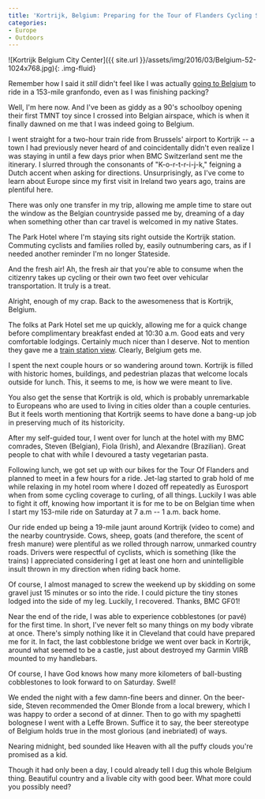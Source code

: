 ```yaml
---
title: 'Kortrijk, Belgium: Preparing for the Tour of Flanders Cycling Sportive'
categories:
- Europe
- Outdoors
---
```


![Kortrijk Belgium City Center]({{ site.url }}/assets/img/2016/03/Belgium-52-1024x768.jpg){: .img-fluid}

Remember how I said it _still_ didn't feel like I was actually [going to Belgium](https://withoutapath.com/tour-of-flanders-training/) to ride in a 153-mile granfondo, even as I was finishing packing?

Well, I'm here now. And I've been as giddy as a 90's schoolboy opening their first TMNT toy since I crossed into Belgian airspace, which is when it finally dawned on me that I was indeed going to Belgium.

I went straight for a two-hour train ride from Brussels' airport to Kortrijk -- a town I had previously never heard of and coincidentally didn't even realize I was staying in until a few days prior when BMC Switzerland sent me the itinerary. I slurred through the consonants of "K-o-r-t-r-i-j-k," feigning a Dutch accent when asking for directions. Unsurprisingly, as I've come to learn about Europe since my first visit in Ireland two years ago, trains are plentiful here.

There was only one transfer in my trip, allowing me ample time to stare out the window as the Belgian countryside passed me by, dreaming of a day when something other than car travel is welcomed in my native States.

The Park Hotel where I'm staying sits right outside the Kortrijk station. Commuting cyclists and families rolled by, easily outnumbering cars, as if I needed another reminder I'm no longer Stateside.

And the fresh air! Ah, the fresh air that you're able to consume when the citizenry takes up cycling or their own two feet over vehicular transportation. It truly is a treat.

Alright, enough of my crap. Back to the awesomeness that is Kortrijk, Belgium.

The folks at Park Hotel set me up quickly, allowing me for a quick change before complimentary breakfast ended at 10:30 a.m. Good eats and very comfortable lodgings. Certainly much nicer than I deserve. Not to mention they gave me a [train station view](http://instagram.com/p/mR7ZQVrrcJ/). Clearly, Belgium gets me.

I spent the next couple hours or so wandering around town. Kortrijk is filled with historic homes, buildings, and pedestrian plazas that welcome locals outside for lunch. This, it seems to me, is how we were meant to live.

You also get the sense that Kortrijk is old, which is probably unremarkable to Europeans who are used to living in cities older than a couple centuries. But it feels worth mentioning that Kortrijk seems to have done a bang-up job in preserving much of its historicity.

After my self-guided tour, I went over for lunch at the hotel with my BMC comrades, Steven (Belgian), Fiola (Irish), and Alexandre (Brazilian). Great people to chat with while I devoured a tasty vegetarian pasta.

Following lunch, we got set up with our bikes for the Tour Of Flanders and planned to meet in a few hours for a ride. Jet-lag started to grab hold of me while relaxing in my hotel room where I dozed off repeatedly as Eurosport when from some cycling coverage to curling, of all things. Luckily I was able to fight it off, knowing how important it is for me to be on Belgian time when I start my 153-mile ride on Saturday at 7 a.m -- 1 a.m. back home.

Our ride ended up being a 19-mile jaunt around Kortrijk (video to come) and the nearby countryside. Cows, sheep, goats (and therefore, the scent of fresh manure) were plentiful as we rolled through narrow, unmarked country roads. Drivers were respectful of cyclists, which is something (like the trains) I appreciated considering I get at least one horn and unintelligible insult thrown in my direction when riding back home.

Of course, I almost managed to screw the weekend up by skidding on some gravel just 15 minutes or so into the ride. I could picture the tiny stones lodged into the side of my leg. Luckily, I recovered. Thanks, BMC GF01!

Near the end of the ride, I was able to experience cobblestones (or pavé) for the first time. In short, I've never felt so many things on my body vibrate at once. There's simply nothing like it in Cleveland that could have prepared me for it. In fact, the last cobblestone bridge we went over back in Kortrijk, around what seemed to be a castle, just about destroyed my Garmin VIRB mounted to my handlebars.

Of course, I have God knows how many more kilometers of ball-busting cobblestones to look forward to on Saturday. Swell!

We ended the night with a few damn-fine beers and dinner. On the beer-side, Steven recommended the Omer Blonde from a local brewery, which I was happy to order a second of at dinner. Then to go with my spaghetti bolognese I went with a Leffe Brown. Suffice it to say, the beer stereotype of Belgium holds true in the most glorious (and inebriated) of ways.

Nearing midnight, bed sounded like Heaven with all the puffy clouds you're promised as a kid.

Though it had only been a day, I could already tell I dug this whole Belgium thing. Beautiful country and a livable city with good beer. What more could you possibly need?
